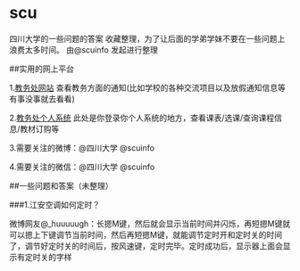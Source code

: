 scu
===

四川大学的一些问题的答案 收藏整理，为了让后面的学弟学妹不要在一些问题上浪费太多时间。 由@scuinfo 发起进行整理


##实用的网上平台


1.[教务处网站](http://jwc.scu.edu.cn)  查看教务方面的通知(比如学校的各种交流项目以及放假通知信息等有事没事就去看看)


2.[教务处个人系统](http://202.115.47.141/login.jsp)  此处是你登录你个人系统的地方，查看课表/选课/查询课程信息/教材订购等


3.需要关注的微博：@四川大学 @scuinfo


4.需要关注的微信：@四川大学 @scuinfo


##一些问题和答案（未整理）


###1.江安空调如何定时？

微博网友@_huuuuugh：长摁M键，然后就会显示当前时间并闪烁，再短摁M键就可以摁上下键调节当前时间，然后再短摁M键，就能调节定时开和定时关的时间了，调节好定时关的时间后，按风速键，定时完毕。定时成功后，显示器上面会显示有定时关的字样
